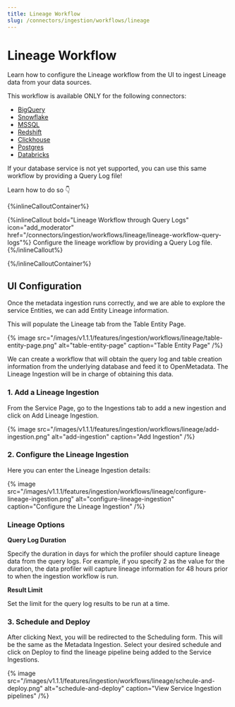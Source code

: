 ```yaml
---
title: Lineage Workflow
slug: /connectors/ingestion/workflows/lineage
---
```


# Lineage Workflow

Learn how to configure the Lineage workflow from the UI to ingest Lineage data from your data sources.

This workflow is available ONLY for the following connectors:

- [BigQuery](/connectors/database/bigquery)
- [Snowflake](/connectors/database/snowflake)
- [MSSQL](/connectors/database/mssql)
- [Redshift](/connectors/database/redshift)
- [Clickhouse](/connectors/database/clickhouse)
- [Postgres](/connectors/database/postgres)
- [Databricks](/connectors/database/databricks)

If your database service is not yet supported, you can use this same workflow by providing a Query Log file!

Learn how to do so 👇

{%inlineCalloutContainer%}

{%inlineCallout
  bold="Lineage Workflow through Query Logs"
  icon="add_moderator"
  href="/connectors/ingestion/workflows/lineage/lineage-workflow-query-logs"%}
Configure the lineage workflow by providing a Query Log file.
{%/inlineCallout%}

{%/inlineCalloutContainer%}

## UI Configuration

Once the metadata ingestion runs correctly, and we are able to explore the service Entities, we can add Entity Lineage information.

This will populate the Lineage tab from the Table Entity Page.

{% image
  src="/images/v1.1.1/features/ingestion/workflows/lineage/table-entity-page.png"
  alt="table-entity-page"
  caption="Table Entity Page"
 /%}


We can create a workflow that will obtain the query log and table creation information from the underlying database and feed it to OpenMetadata. The Lineage Ingestion will be in charge of obtaining this data.

### 1. Add a Lineage Ingestion

From the Service Page, go to the Ingestions tab to add a new ingestion and click on Add Lineage Ingestion.

{% image
  src="/images/v1.1.1/features/ingestion/workflows/lineage/add-ingestion.png"
  alt="add-ingestion"
  caption="Add Ingestion"
 /%}

### 2. Configure the Lineage Ingestion

Here you can enter the Lineage Ingestion details:

{% image
  src="/images/v1.1.1/features/ingestion/workflows/lineage/configure-lineage-ingestion.png"
  alt="configure-lineage-ingestion"
  caption="Configure the Lineage Ingestion"
 /%}

### Lineage Options

**Query Log Duration**

Specify the duration in days for which the profiler should capture lineage data from the query logs. For example, if you specify 2 as the value for the duration, the data profiler will capture lineage information for 48 hours prior to when the ingestion workflow is run.

**Result Limit**

Set the limit for the query log results to be run at a time.


### 3. Schedule and Deploy

After clicking Next, you will be redirected to the Scheduling form. This will be the same as the Metadata Ingestion. Select your desired schedule and click on Deploy to find the lineage pipeline being added to the Service Ingestions.

{% image
  src="/images/v1.1.1/features/ingestion/workflows/lineage/scheule-and-deploy.png"
  alt="schedule-and-deploy"
  caption="View Service Ingestion pipelines"
 /%}

